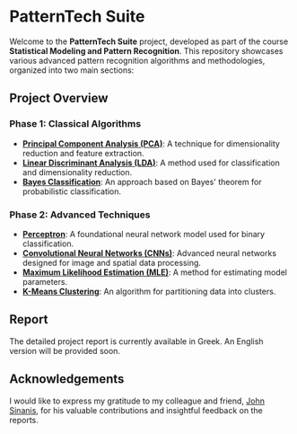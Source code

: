 # PatternTech Suite

Welcome to the **PatternTech Suite** project, developed as part of the course **Statistical Modeling and Pattern Recognition**. This repository showcases various advanced pattern recognition algorithms and methodologies, organized into two main sections:

## Project Overview

### Phase 1: Classical Algorithms
- **[Principal Component Analysis (PCA)](https://github.com/CodeMaestro1/PatternTech-Suite/tree/main/Phase%201/exercise1_1)**: A technique for dimensionality reduction and feature extraction.
- **[Linear Discriminant Analysis (LDA)](https://github.com/CodeMaestro1/PatternTech-Suite/tree/main/Phase%201/exercise1_3)**: A method used for classification and dimensionality reduction.
- **[Bayes Classification](https://github.com/CodeMaestro1/PatternTech-Suite/tree/main/Phase%201/exercise1_5)**: An approach based on Bayes' theorem for probabilistic classification.

### Phase 2: Advanced Techniques
- **[Perceptron](https://github.com/CodeMaestro1/PatternTech-Suite/tree/main/Phase%202/exercise2_1)**: A foundational neural network model used for binary classification.
- **[Convolutional Neural Networks (CNNs)](https://github.com/CodeMaestro1/PatternTech-Suite/tree/main/Phase%202/exercise2_5b)**: Advanced neural networks designed for image and spatial data processing.
- **[Maximum Likelihood Estimation (MLE)](https://github.com/CodeMaestro1/PatternTech-Suite/tree/main/Phase%202/exercise2_3)**: A method for estimating model parameters.
- **[K-Means Clustering](https://github.com/CodeMaestro1/PatternTech-Suite/tree/main/Phase%202/exercise2_4)**: An algorithm for partitioning data into clusters.

## Report

The detailed project report is currently available in Greek. An English version will be provided soon.

## Acknowledgements

I would like to express my gratitude to my colleague and friend, [John Sinanis](https://github.com/JohnA340), for his valuable contributions and insightful feedback on the reports.
